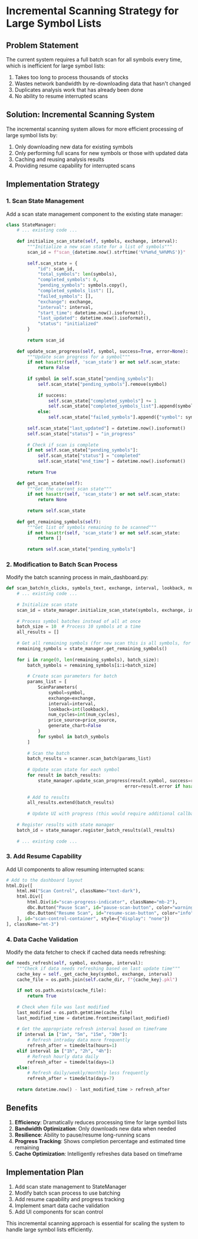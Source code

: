# Incremental Scanning Strategy for Large Symbol Lists

## Problem Statement

The current system requires a full batch scan for all symbols every time, which is inefficient for large symbol lists:

1. Takes too long to process thousands of stocks
2. Wastes network bandwidth by re-downloading data that hasn't changed
3. Duplicates analysis work that has already been done
4. No ability to resume interrupted scans

## Solution: Incremental Scanning System

The incremental scanning system allows for more efficient processing of large symbol lists by:

1. Only downloading new data for existing symbols
2. Only performing full scans for new symbols or those with updated data
3. Caching and reusing analysis results
4. Providing resume capability for interrupted scans

## Implementation Strategy

### 1. Scan State Management

Add a scan state management component to the existing state manager:

```python
class StateManager:
    # ... existing code ...
    
    def initialize_scan_state(self, symbols, exchange, interval):
        """Initialize a new scan state for a list of symbols"""
        scan_id = f"scan_{datetime.now().strftime('%Y%m%d_%H%M%S')}"
        
        self.scan_state = {
            "id": scan_id,
            "total_symbols": len(symbols),
            "completed_symbols": 0,
            "pending_symbols": symbols.copy(),
            "completed_symbols_list": [],
            "failed_symbols": [],
            "exchange": exchange,
            "interval": interval,
            "start_time": datetime.now().isoformat(),
            "last_updated": datetime.now().isoformat(),
            "status": "initialized"
        }
        
        return scan_id
        
    def update_scan_progress(self, symbol, success=True, error=None):
        """Update scan progress for a symbol"""
        if not hasattr(self, 'scan_state') or not self.scan_state:
            return False
            
        if symbol in self.scan_state["pending_symbols"]:
            self.scan_state["pending_symbols"].remove(symbol)
            
            if success:
                self.scan_state["completed_symbols"] += 1
                self.scan_state["completed_symbols_list"].append(symbol)
            else:
                self.scan_state["failed_symbols"].append({"symbol": symbol, "error": str(error)})
                
        self.scan_state["last_updated"] = datetime.now().isoformat()
        self.scan_state["status"] = "in_progress"
        
        # Check if scan is complete
        if not self.scan_state["pending_symbols"]:
            self.scan_state["status"] = "completed"
            self.scan_state["end_time"] = datetime.now().isoformat()
            
        return True
        
    def get_scan_state(self):
        """Get the current scan state"""
        if not hasattr(self, 'scan_state') or not self.scan_state:
            return None
            
        return self.scan_state
        
    def get_remaining_symbols(self):
        """Get list of symbols remaining to be scanned"""
        if not hasattr(self, 'scan_state') or not self.scan_state:
            return []
            
        return self.scan_state["pending_symbols"]
```

### 2. Modification to Batch Scan Process

Modify the batch scanning process in main_dashboard.py:

```python
def scan_batch(n_clicks, symbols_text, exchange, interval, lookback, num_cycles, price_source):
    # ... existing code ...
    
    # Initialize scan state
    scan_id = state_manager.initialize_scan_state(symbols, exchange, interval)
    
    # Process symbol batches instead of all at once
    batch_size = 10  # Process 10 symbols at a time
    all_results = []
    
    # Get all remaining symbols (for new scan this is all symbols, for resumed scan it's the remaining ones)
    remaining_symbols = state_manager.get_remaining_symbols()
    
    for i in range(0, len(remaining_symbols), batch_size):
        batch_symbols = remaining_symbols[i:i+batch_size]
        
        # Create scan parameters for batch
        params_list = [
            ScanParameters(
                symbol=symbol,
                exchange=exchange,
                interval=interval,
                lookback=int(lookback),
                num_cycles=int(num_cycles),
                price_source=price_source,
                generate_chart=False
            )
            for symbol in batch_symbols
        ]
        
        # Scan the batch
        batch_results = scanner.scan_batch(params_list)
        
        # Update scan state for each symbol
        for result in batch_results:
            state_manager.update_scan_progress(result.symbol, success=result.success, 
                                             error=result.error if hasattr(result, 'error') else None)
        
        # Add to results
        all_results.extend(batch_results)
        
        # Update UI with progress (this would require additional callbacks)
        
    # Register results with state manager
    batch_id = state_manager.register_batch_results(all_results)
    
    # ... existing code ...
```

### 3. Add Resume Capability

Add UI components to allow resuming interrupted scans:

```python
# Add to the dashboard layout
html.Div([
    html.H4("Scan Control", className="text-dark"),
    html.Div([
        html.Div(id="scan-progress-indicator", className="mb-2"),
        dbc.Button("Pause Scan", id="pause-scan-button", color="warning", className="me-2"),
        dbc.Button("Resume Scan", id="resume-scan-button", color="info"),
    ], id="scan-control-container", style={"display": "none"})
], className="mt-3")
```

### 4. Data Cache Validation

Modify the data fetcher to check if cached data needs refreshing:

```python
def needs_refresh(self, symbol, exchange, interval):
    """Check if data needs refreshing based on last update time"""
    cache_key = self._get_cache_key(symbol, exchange, interval)
    cache_file = os.path.join(self.cache_dir, f"{cache_key}.pkl")
    
    if not os.path.exists(cache_file):
        return True
        
    # Check when file was last modified
    last_modified = os.path.getmtime(cache_file)
    last_modified_time = datetime.fromtimestamp(last_modified)
    
    # Get the appropriate refresh interval based on timeframe
    if interval in ["1m", "5m", "15m", "30m"]:
        # Refresh intraday data more frequently
        refresh_after = timedelta(hours=1)
    elif interval in ["1h", "2h", "4h"]:
        # Refresh hourly data daily
        refresh_after = timedelta(days=1)
    else:
        # Refresh daily/weekly/monthly less frequently
        refresh_after = timedelta(days=7)
        
    return datetime.now() - last_modified_time > refresh_after
```

## Benefits

1. **Efficiency**: Dramatically reduces processing time for large symbol lists
2. **Bandwidth Optimization**: Only downloads new data when needed
3. **Resilience**: Ability to pause/resume long-running scans
4. **Progress Tracking**: Shows completion percentage and estimated time remaining
5. **Cache Optimization**: Intelligently refreshes data based on timeframe

## Implementation Plan

1. Add scan state management to StateManager
2. Modify batch scan process to use batching
3. Add resume capability and progress tracking
4. Implement smart data cache validation
5. Add UI components for scan control

This incremental scanning approach is essential for scaling the system to handle large symbol lists efficiently.